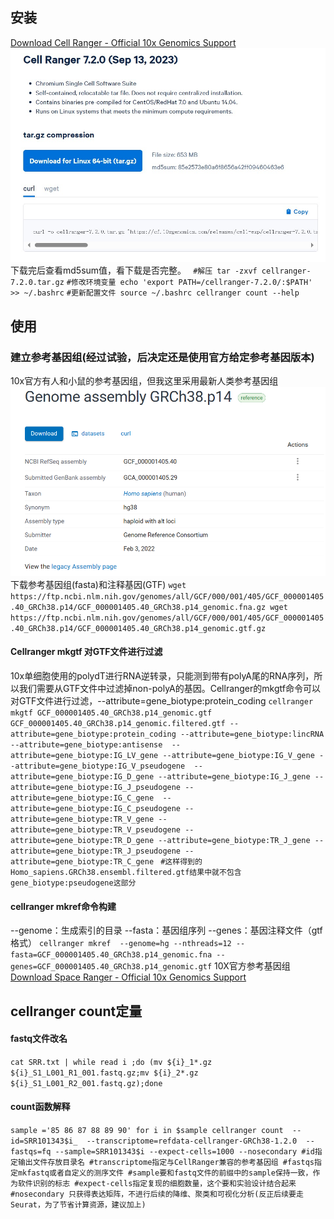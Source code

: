 ## 安装
[Download Cell Ranger - Official 10x Genomics Support](https://www.10xgenomics.com/support/software/cell-ranger/downloads)
![输入图片说明](https://raw.githubusercontent.com/ZYyli/bioinfosoft_pictures/master/imgs/2024-03-12/XAfV8AXbIBQzeil0.jpeg)
下载完后查看md5sum值，看下载是否完整。
`
#解压
tar -zxvf cellranger-7.2.0.tar.gz`
`#修改环境变量
echo 'export PATH=/cellranger-7.2.0/:$PATH' >> ~/.bashrc`
`#更新配置文件
source ~/.bashrc
cellranger count --help
`
## 使用
### 建立参考基因组(经过试验，后决定还是使用官方给定参考基因版本)
10x官方有人和小鼠的参考基因组，但我这里采用最新人类参考基因组
![输入图片说明](https://raw.githubusercontent.com/ZYyli/bioinfosoft_pictures/master/imgs/2024-03-12/iV1bwhDfgivcnMFL.png)
下载参考基因组(fasta)和注释基因(GTF)
`
wget https://ftp.ncbi.nlm.nih.gov/genomes/all/GCF/000/001/405/GCF_000001405.40_GRCh38.p14/GCF_000001405.40_GRCh38.p14_genomic.fna.gz
wget
https://ftp.ncbi.nlm.nih.gov/genomes/all/GCF/000/001/405/GCF_000001405.40_GRCh38.p14/GCF_000001405.40_GRCh38.p14_genomic.gtf.gz
`
#### Cellranger mkgtf 对GTF文件进行过滤
10x单细胞使用的polydT进行RNA逆转录，只能测到带有polyA尾的RNA序列，所以我们需要从GTF文件中过滤掉non-polyA的基因。Cellranger的mkgtf命令可以对GTF文件进行过滤，--attribute=gene_biotype:protein_coding
`cellranger mkgtf GCF_000001405.40_GRCh38.p14_genomic.gtf GCF_000001405.40_GRCh38.p14_genomic.filtered.gtf --attribute=gene_biotype:protein_coding
--attribute=gene_biotype:lincRNA --attribute=gene_biotype:antisense  --attribute=gene_biotype:IG_LV_gene --attribute=gene_biotype:IG_V_gene --attribute=gene_biotype:IG_V_pseudogene  --attribute=gene_biotype:IG_D_gene --attribute=gene_biotype:IG_J_gene --attribute=gene_biotype:IG_J_pseudogene --attribute=gene_biotype:IG_C_gene  --attribute=gene_biotype:IG_C_pseudogene --attribute=gene_biotype:TR_V_gene --attribute=gene_biotype:TR_V_pseudogene --attribute=gene_biotype:TR_D_gene --attribute=gene_biotype:TR_J_gene --attribute=gene_biotype:TR_J_pseudogene --attribute=gene_biotype:TR_C_gene`
` #这样得到的Homo_sapiens.GRCh38.ensembl.filtered.gtf结果中就不包含gene_biotype:pseudogene这部分`
#### cellranger mkref命令构建
--genome：生成索引的目录
--fasta：基因组序列
--genes：基因注释文件（gtf格式）
`cellranger mkref 
--genome=hg
--nthreads=12
--fasta=GCF_000001405.40_GRCh38.p14_genomic.fna
--genes=GCF_000001405.40_GRCh38.p14_genomic.gtf`
10X官方参考基因组
[Download Space Ranger - Official 10x Genomics Support](https://www.10xgenomics.com/support/software/space-ranger/downloads#reference-downloads)
## cellranger count定量
#### fastq文件改名
`cat SRR.txt | while read i ;do (mv ${i}_1*.gz ${i}_S1_L001_R1_001.fastq.gz;mv ${i}_2*.gz ${i}_S1_L001_R2_001.fastq.gz);done`
#### count函数解释
`
sample ='85 86 87 88 89 90'
for i in $sample
cellranger count 
--id=SRR101343$i_ 
--transcriptome=refdata-cellranger-GRCh38-1.2.0 
--fastqs=fq
--sample=SRR101343$i
--expect-cells=1000
--nosecondary
#id指定输出文件存放目录名
#transcriptome指定与CellRanger兼容的参考基因组
#fastqs指定mkfastq或者自定义的测序文件
#sample要和fastq文件的前缀中的sample保持一致，作为软件识别的标志
#expect-cells指定复现的细胞数量，这个要和实验设计结合起来
#nosecondary 只获得表达矩阵，不进行后续的降维、聚类和可视化分析(反正后续要走Seurat，为了节省计算资源，建议加上)
`
<!--stackedit_data:
eyJoaXN0b3J5IjpbLTgzMDk3NzI2Nyw2MzE3MzcyMzIsLTMzOT
Q5OTYwMiwtODgyMDM5NjgxLC03MDM5NzI0MDMsMTUzNjAyNDI3
MSwtMTE2NDA0NDIyMywtNTAxMzc1NTY3LC04ODQ5NzA2NTUsMT
cxNzgzMjg1MSwtMzE3NDE3MjkxLC0xNDUxMTA1NjEzLC0xNzU1
NDA3MjQwLC0xNzc5Nzk0MjMsLTE2Mzg0Mjc5NzAsLTk5NzA2ND
Q1MF19
-->